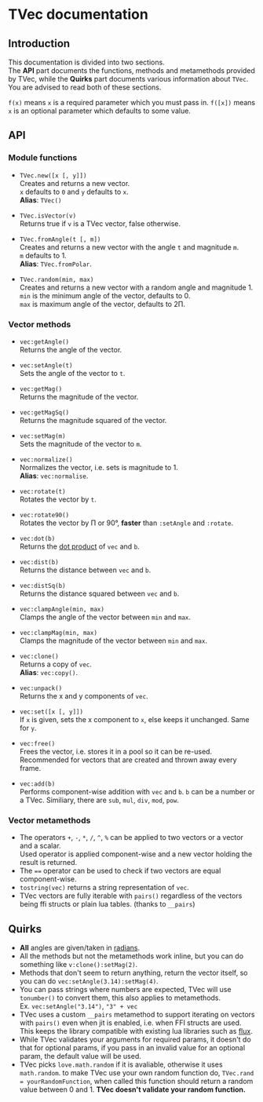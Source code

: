 # TVec documentation
## Introduction
This documentation is divided into two sections. <br/>
The **API** part documents the functions, methods and metamethods provided by TVec, while
the **Quirks** part documents various information about `TVec`.
You are advised to read both of these sections.

`f(x)` means `x` is a required parameter which you must pass in.
`f([x])` means `x` is an optional parameter which defaults to some value.

## API
### Module functions
* `TVec.new([x [, y]])` <br/>
Creates and returns a new vector. <br/>
`x` defaults to `0` and `y` defaults to `x`. <br/>
**Alias**: `TVec()` <br/>

* `TVec.isVector(v)` <br/>
Returns true if `v` is a TVec vector, false otherwise. <br/>

* `TVec.fromAngle(t [, m])` <br/>
Creates and returns a new vector with the angle `t` and magnitude `m`. <br/>
`m` defaults to 1. <br/>
**Alias**: `TVec.fromPolar`. <br/>

* `TVec.random(min, max)` <br/>
Creates and returns a new vector with a random angle and magnitude 1. <br/>
`min` is the minimum angle of the vector, defaults to 0. <br/>
`max` is maximum angle of the vector, defaults to 2Π. <br/>


### Vector methods
* `vec:getAngle()` <br/>
Returns the angle of the vector. <br/>

* `vec:setAngle(t)` <br/>
Sets the angle of the vector to `t`. <br/>

* `vec:getMag()` <br/>
Returns the magnitude of the vector. <br/>

* `vec:getMagSq()` <br/>
Returns the magnitude squared of the vector. <br/>

* `vec:setMag(m)` <br/>
Sets the magnitude of the vector to `m`. <br/>

* `vec:normalize()` <br/>
Normalizes the vector, i.e. sets is magnitude to 1. <br/>
**Alias**: `vec:normalise`. <br/>

* `vec:rotate(t)` <br/>
Rotates the vector by `t`.

* `vec:rotate90()` <br/>
Rotates the vector by Π or 90°, **faster** than `:setAngle` and `:rotate`. <br/>

* `vec:dot(b)` <br/>
Returns the [dot product](https://en.m.wikipedia.org/wiki/Dot_product) of `vec` and `b`. <br/>

* `vec:dist(b)` <br/>
Returns the distance between `vec` and `b`. <br/>

* `vec:distSq(b)` <br/>
Returns the distance squared between `vec` and `b`. <br/>

* `vec:clampAngle(min, max)` <br/>
Clamps the angle of the vector between `min` and `max`. <br/>

* `vec:clampMag(min, max)` <br/>
Clamps the magnitude of the vector between `min` and `max`. <br/>

* `vec:clone()` <br/>
Returns a copy of `vec`. <br/>
**Alias**: `vec:copy()`. <br/>

* `vec:unpack()` <br/>
Returns the x and y components of `vec`. <br/>

* `vec:set([x [, y]])` <br/>
If `x` is given, sets the x component to `x`, else keeps it unchanged.
Same for `y`.

* `vec:free()` <br/>
Frees the vector, i.e. stores it in a pool so it can be re-used.
Recommended for vectors that are created and thrown away every frame.

* `vec:add(b)` <br/>
Performs component-wise addition with `vec` and `b`.
`b` can be a number or a TVec.
Similiary, there are `sub`, `mul`, `div`, `mod`, `pow`.

### Vector metamethods
* The operators `+`, `-`, `*`, `/`, `^`, `%` can be applied to two vectors or a vector and a scalar. <br/>
Used operator is applied component-wise and a new vector holding the result is returned. <br/>
* The `==` operator can be used to check if two vectors are equal component-wise. <br/>
* `tostring(vec)` returns a string representation of `vec`.
* TVec vectors are fully iterable with `pairs()` regardless of the vectors being ffi structs or plain lua tables. (thanks to `__pairs`)

## Quirks
* **All** angles are given/taken in [radians](https://en.m.wikipedia.org/wiki/Radian).
* All the methods but not the metamethods work inline, but you can do something like `v:clone():setMag(2)`.
* Methods that don't seem to return anything, return the vector itself, so you can do `vec:setAngle(3.14):setMag(4)`.
* You can pass strings where numbers are expected, TVec will use `tonumber()` to convert them, this also applies to metamethods. <br/>
Ex. `vec:setAngle("3.14")`, `"3" + vec` <br/>
* TVec uses a custom `__pairs` metamethod to support iterating on vectors with `pairs()` even when jit is enabled, i.e. when FFI structs are used. This keeps the library compatible with existing lua libraries such as [flux](https://github.com/rxi/glux).
* While TVec validates your arguments for required params, it doesn't do that for optional params, if you pass in an invalid value for an optional param, the default value will be used.
* TVec picks `love.math.random` if it is avaliable, otherwise it uses `math.random`.
to make TVec use your own random function do, `TVec.rand = yourRandomFunction`,
when called this function should return a random value between 0 and 1.
**TVec doesn't validate your random function.**
